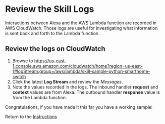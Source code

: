 # Review the Skill Logs

Interactions between Alexa and the AWS Lambda function are recorded in AWS CloudWatch. Those logs are useful for investigating what information is sent back and forth to the Lambda function.

## Review the logs on CloudWatch

1. Browse to https://us-east-1.console.aws.amazon.com/cloudwatch/home?region=us-east-1#logStream:group=/aws/lambda/skill-sample-python-smarthome-switch
2. Click the latest **Log Stream** and review the *Messages*.
3. Note the values recorded in the logs. The inbound handler **request** and **context** values are from Alexa. The outbound handler **response** value is from the Lambda function.


Congratulations, if you have made it this far you have a working sample!

Return to the [Instructions](README.md)